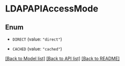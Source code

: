 # LDAPAPIAccessMode

## Enum


* `DIRECT` (value: `"direct"`)

* `CACHED` (value: `"cached"`)


[[Back to Model list]](../README.md#documentation-for-models) [[Back to API list]](../README.md#documentation-for-api-endpoints) [[Back to README]](../README.md)


